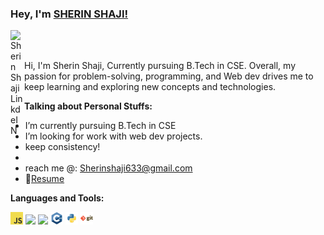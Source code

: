 ### Hey, I'm [SHERIN SHAJI!](https://github.com/Sherin-shaji553/Sherin) 

<a href="https://www.linkedin.com/in/sherin-shaji-49439023a/">
  <img align="left" alt="Sherin Shaji LinkdeIN" width="22px" src="https://cdn.jsdelivr.net/npm/simple-icons@v3/icons/linkedin.svg" />
</a>
<br />
<br />

Hi, I'm Sherin Shaji, Currently pursuing B.Tech in CSE. Overall, my passion for problem-solving, programming, and Web dev drives me to keep learning and exploring new concepts and technologies.
  
**Talking about Personal Stuffs:**

- I’m currently pursuing B.Tech in CSE
- I’m looking for work with web dev projects.
- keep consistency!
- 
- reach me @: Sherinshaji633@gmail.com
- 📝[Resume]()

**Languages and Tools:**  

<code><img height="20" src="https://raw.githubusercontent.com/github/explore/80688e429a7d4ef2fca1e82350fe8e3517d3494d/topics/javascript/javascript.png"></code>
<code><img height="20" src="https://cdn.iconscout.com/icon/free/png-512/django-12-1175186.png"></code>
<code><img height="20" src="https://upload.wikimedia.org/wikipedia/commons/thumb/1/10/CSS3_and_HTML5_logos_and_wordmarks.svg/791px-CSS3_and_HTML5_logos_and_wordmarks.svg.png"></code>
<code><img height="20" src="https://raw.githubusercontent.com/github/explore/80688e429a7d4ef2fca1e82350fe8e3517d3494d/topics/cpp/cpp.png"></code>
<code><img height="20" src="https://raw.githubusercontent.com/github/explore/80688e429a7d4ef2fca1e82350fe8e3517d3494d/topics/python/python.png"></code>
<code><img height="20" src="https://raw.githubusercontent.com/github/explore/80688e429a7d4ef2fca1e82350fe8e3517d3494d/topics/git/git.png"></code>
</code>
